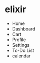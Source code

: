 # elixir
<html>
  <head>
    
  </head>
  <body>
    <ul>
      <li>Home</li>
      <li>Dashboard</li>
      <li>Cart</li>
      <li>Profile</li>
      <li>Settings</li>
      <li>To-Do List</li>
      <li>calendar</li>
    </ul>  
    
  </body>
</html>
